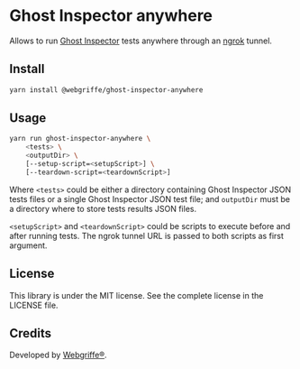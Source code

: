# Ghost Inspector anywhere

Allows to run [Ghost Inspector](https://ghostinspector.com/) tests anywhere through an [ngrok](https://ngrok.com/) tunnel.

## Install

```bash
yarn install @webgriffe/ghost-inspector-anywhere
```

## Usage

```bash
yarn run ghost-inspector-anywhere \
	<tests> \
	<outputDir> \
	[--setup-script=<setupScript>] \
	[--teardown-script=<teardownScript>]
```

Where `<tests>` could be either a directory containing Ghost Inspector JSON tests files or a single Ghost Inspector JSON test file;
and `outputDir` must be a directory where to store tests results JSON files.

`<setupScript>` and `<teardownScript>` could be scripts to execute before and after running tests. The ngrok tunnel URL is passed to both scripts as first argument.

## License

This library is under the MIT license. See the complete license in the LICENSE file.

## Credits

Developed by [Webgriffe®](http://www.webgriffe.com/).